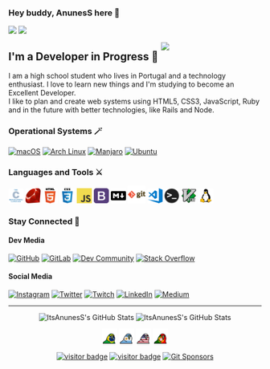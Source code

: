 <h3> Hey buddy, AnunesS here 👋</h3>
<p>
  <a href="https://anunesscorp.com" target="_blank"><img src="https://img.shields.io/static/v1?style=for-the-badge&label=Website&message=UP&color=12deda&url=https%3A%2F%2Fanunesscorp.com"></img></a>
  <a href="https://anunesscorp.com" target="_blank"><img src="https://img.shields.io/static/v1?style=for-the-badge&label=PGP&message=4B69877EF1ABD20C&color=e31414"></img></a>
</p>

<img align='right' src='https://media.giphy.com/media/kudIERso2pFiE/giphy.gif' width='200"'>
<h2>I'm a Developer in Progress 🐻</h2>
<p>I am a high school student who lives in Portugal and a technology enthusiast. I love to learn new things and I'm studying to become an Excellent Developer.
<br>I like to plan and create web systems using HTML5, CSS3, JavaScript, Ruby and in the future with better technologies, like Rails and Node.</p>

<h3> Operational Systems 🪄</h3>
<p>
  <a href="https://www.apple.com/macos/big-sur/" target="_blank"><img alt="macOS" src="https://img.shields.io/badge/macOS-Big%20Sur-292e33?style=flat-square&logo=apple&logoColor=ffffff"></a>
  <a href="https://www.archlinux.org/" target="_blank"><img alt="Arch Linux" src="https://img.shields.io/badge/Arch%20Linux-2020.12.01-1793D1?style=flat-square&logo=Arch%20Linux&logoColor=1793D1"></a>
  <a href="https://manjaro.org/" target="_blank"><img alt="Manjaro" src="https://img.shields.io/badge/Manjaro-Nibia-35BF5C?style=flat-square&logo=Manjaro&logoColor=35BF5C"></a>
  <a href="https://ubuntu.com/" target="_blank"><img alt="Ubuntu" src="https://img.shields.io/badge/Ubuntu-Focal%20Fossa-E95420?style=flat-square&logo=Ubuntu&logoColor=E95420"></a>
</p>

<h3> Languages and Tools ⚔️</h3>
<p>
  <img alt="C" height="30" src="https://raw.githubusercontent.com/github/explore/80688e429a7d4ef2fca1e82350fe8e3517d3494d/topics/c/c.png">
  <img alt="Ruby" height="30" src="https://raw.githubusercontent.com/github/explore/80688e429a7d4ef2fca1e82350fe8e3517d3494d/topics/ruby/ruby.png">
  <img alt="HTML5" height="30" src="https://raw.githubusercontent.com/github/explore/80688e429a7d4ef2fca1e82350fe8e3517d3494d/topics/html/html.png">
  <img alt="CSS3" height="30" src="https://raw.githubusercontent.com/github/explore/80688e429a7d4ef2fca1e82350fe8e3517d3494d/topics/css/css.png">
  <img alt="JavaScript" height="30" src="https://raw.githubusercontent.com/github/explore/80688e429a7d4ef2fca1e82350fe8e3517d3494d/topics/javascript/javascript.png">
  <img alt="Bootstrap" height="30" src="https://raw.githubusercontent.com/github/explore/80688e429a7d4ef2fca1e82350fe8e3517d3494d/topics/bootstrap/bootstrap.png">
  <img alt="Markdown" height="30" src="https://raw.githubusercontent.com/github/explore/80688e429a7d4ef2fca1e82350fe8e3517d3494d/topics/markdown/markdown.png">
  <img alt="GIT" height="35" src="https://raw.githubusercontent.com/github/explore/80688e429a7d4ef2fca1e82350fe8e3517d3494d/topics/git/git.png">
  <img alt="VSCode" height="30" src="https://raw.githubusercontent.com/github/explore/80688e429a7d4ef2fca1e82350fe8e3517d3494d/topics/visual-studio-code/visual-studio-code.png">
  <img alt="Terminal" height="30" src="https://raw.githubusercontent.com/github/explore/80688e429a7d4ef2fca1e82350fe8e3517d3494d/topics/terminal/terminal.png">
  <img alt="Vim" height="30" src="https://raw.githubusercontent.com/github/explore/80688e429a7d4ef2fca1e82350fe8e3517d3494d/topics/vim/vim.png">
  <img alt="Linux" height="30" src="https://raw.githubusercontent.com/github/explore/80688e429a7d4ef2fca1e82350fe8e3517d3494d/topics/linux/linux.png">
</p>

<h3> Stay Connected 💃</h3>
<h4> Dev Media </h4>
<p>
  <a href="https://github.com/ItsAnunesS" target="_blank"><img alt="GitHub" src="https://img.shields.io/badge/GitHub-%2312100E.svg?&style=for-the-badge&logo=Github&logoColor=white" /></a> 
   <a href="https://gitlab.com/ItsAnunesS" target="_blank"><img alt="GitLab" src="https://img.shields.io/badge/gitlab-%23330f63.svg?&style=for-the-badge&logo=gitlab&logoColor=white" /></a> 
   <a href="https://dev.to/itsanuness" target="_blank"><img alt="Dev Community" src="https://img.shields.io/badge/DEV.TO-%230A0A0A.svg?&style=for-the-badge&logo=dev.to&logoColor=white" /></a> 
   <a href="https://stackoverflow.com/cv/itsanuness" target="_blank"><img alt="Stack Overflow" src="https://img.shields.io/badge/stack%20overflow-FE7A16?logo=stack-overflow&logoColor=white&style=for-the-badge" /></a> 
</p>

<h4> Social Media </h4>
<p>
  <a href="https://www.instagram.com/itsanuness/" target="_blank"><img alt="Instagram" src="https://img.shields.io/badge/ItsAnunesS-%23E4405F.svg?&style=for-the-badge&logo=instagram&logoColor=white" /></a>
  <a href="https://twitter.com/ItsAnunesS" target="_blank"><img alt="Twitter" src="https://img.shields.io/badge/ItsAnunesS-%231DA1F2.svg?&style=for-the-badge&logo=twitter&logoColor=white" /></a>
  <a href="https://www.twitch.tv/itsanuness" target="_blank"><img alt="Twitch" src="https://img.shields.io/badge/ItsAnunesS-%239146FF.svg?&style=for-the-badge&logo=twitch&logoColor=white" /></a>
  <a href="https://www.linkedin.com/in/ItsAnunesS" target="_blank"><img alt="LinkedIn" src="https://img.shields.io/badge/ItsAnunesS-%230077B5.svg?&style=for-the-badge&logo=linkedin&logoColor=white" /></a>
  <a href="https://medium.com/@itsanuness" target="_blank"><img alt="Medium" src="https://img.shields.io/badge/@ItsAnunesS-%2312100E.svg?&style=for-the-badge&logo=medium&logoColor=white" /></a>
</p>

---
<p align="center">
    <img alt="ItsAnunesS's GitHub Stats" src="https://github-readme-stats.itsanuness.vercel.app/api?username=ItsAnunesS&show_icons=true&hide_border=true&theme=midnight-purple&locale=en" />
    <img alt="ItsAnunesS's GitHub Stats" src="https://github-readme-stats.itsanuness.vercel.app/api/top-langs/?username=ItsAnunesS&theme=midnight-purple&line_height=27&layout=compact" />
</p>

<p  align="center">
  <img src="https://raw.githubusercontent.com/ItsAnunesS/ItsAnunesS/master/src/img/parrots/flags/brazilparrot.gif" width="30" height="30"/>
  <img src="https://raw.githubusercontent.com/ItsAnunesS/ItsAnunesS/master/src/img/parrots/flags/argentinaparrot.gif" width="30" height="30"/>
  <img src="https://raw.githubusercontent.com/ItsAnunesS/ItsAnunesS/master/src/img/parrots/flags/unitedstatesofamericaparrot.gif" width="30" height="30"/>
  <img src="https://raw.githubusercontent.com/ItsAnunesS/ItsAnunesS/master/src/img/parrots/flags/portugalparrot.gif" width="30" height="30"/>
</p>

<p  align="center">
  <a href="https://github.com/ItsAnunesS/" target="_blank"><img src="https://img.shields.io/github/followers/itsanuness?style=social" alt="visitor badge"/></a>
  <a href="https://github.com/ItsAnunesS/" target="_blank"><img src="https://visitor-badge.glitch.me/badge?page_id=itsanuness.itsanuness" alt="visitor badge"/></a>
  <a href="https://github.com/sponsors/ItsAnunesS/"><img src="https://img.shields.io/badge/Sponsors--_.svg?style=social&logo=github&logoColor=24292e" alt="Git Sponsors"></a>
</p>
